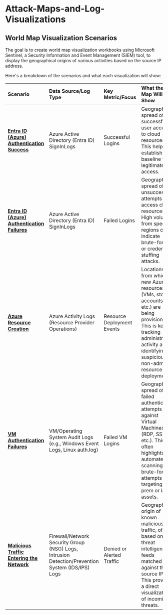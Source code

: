 # Attack-Maps-and-Log-Visualizations
## **World Map Visualization Scenarios**  
The goal is to create world map visualization workbooks using Microsoft Sentinel, a Security Information and Event Management (SIEM) tool, 
to display the geographical origins of various activities based on the source IP address.

Here's a breakdown of the scenarios and what each visualization will show:

| Scenario | Data Source/Log Type | Key Metric/Focus | What the Map Will Show |
| :---- | :---- | :---- | :---- |
| **[Entra ID (Azure) Authentication Success](https://github.com/jacobvasquez92/Attack-Maps-and-Log-Visualizations/blob/main/Entrada%20ID%20(Azure)%20Authentication%20Success.md)** | Azure Active Directory (Entra ID) SignInLogs | Successful Logins | Geographical spread of successful user access to cloud resources. This helps establish a baseline for legitimate access. |
| [**Entra ID (Azure) Authentication Failures**](https://github.com/jacobvasquez92/Attack-Maps-and-Log-Visualizations/blob/main/Entrada%20ID%20(Azure)%20Authentication%20Failures.md) | Azure Active Directory (Entra ID) SignInLogs | Failed Logins | Geographical spread of unsuccessful attempts to access cloud resources. High volume from specific regions can indicate brute-force or credential-stuffing attacks. |
| [**Azure Resource Creation**](https://github.com/jacobvasquez92/Attack-Maps-and-Log-Visualizations/edit/main/Azure%20Resource%20Creation.md) | Azure Activity Logs (Resource Provider Operations) | Resource Deployment Events | Locations from which new Azure resources (VMs, storage accounts, etc.) are being provisioned. This is key for tracking administrative activity and identifying suspicious, non-admin resource deployments. |
| [**VM Authentication Failures**](https://github.com/jacobvasquez92/Attack-Maps-and-Log-Visualizations/blob/main/VM%20Authentication%20Failures.md) | VM/Operating System Audit Logs (e.g., Windows Event Logs, Linux auth.log) | Failed VM Logins | Geographical spread of failed authentication attempts against Virtual Machines (RDP, SSH, etc.). This often highlights automated scanning and brute-force attempts targeting on-prem or IaaS assets. |
| [**Malicious Traffic Entering the Network**](https://github.com/jacobvasquez92/Attack-Maps-and-Log-Visualizations/blob/main/Malicious-Traffic.md) | Firewall/Network Security Group (NSG) Logs, Intrusion Detection/Prevention System (IDS/IPS) Logs | Denied or Alerted Traffic | Geographical origin of known malicious traffic, often based on threat intelligence feeds matched against the source IP. This provides a direct visualization of incoming threats. |

